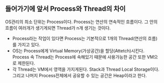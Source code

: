 ## 들어가기에 앞서 Process와 Thread의 차이 
OS관리의 최소 단위는 Process이다. Process는 연산의 연속적인 흐름이다. 그 안의 흐름이 여러개가 생기게되면 Thread가 n개 생기는 것이다. 
- Process라는 작업이 있다면 Process는 기본적으로 1개의 Thread(연산의 흐름)를 가지고 있다. 
- OS는 Process에게 Virtual Memory(가상공간)을 할당(Attetch)시킨다. Process 속 Thread는 Process에 속해있기 때문에 사용가능한 공간 또한 VM으로 제한된다. 
- 각 Thread는 VM에서 영역을 가지게된다. Stack과 Thread Local Storage이다. 그리고 나머지 Process전체에서 공유할 수 있는 공간은 Heap이라고 한다.
